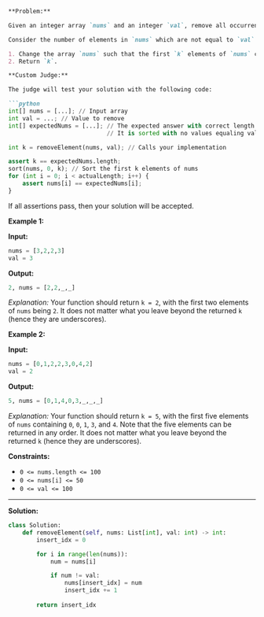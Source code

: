 ```markdown
**Problem:**

Given an integer array `nums` and an integer `val`, remove all occurrences of `val` in `nums` in-place. The order of the elements may be changed. Then return the number of elements in `nums` which are not equal to `val`.

Consider the number of elements in `nums` which are not equal to `val` to be `k`. To get accepted, you need to:

1. Change the array `nums` such that the first `k` elements of `nums` contain the elements which are not equal to `val`. The remaining elements of `nums` are not important.
2. Return `k`.

**Custom Judge:**

The judge will test your solution with the following code:

```python
int[] nums = [...]; // Input array
int val = ...; // Value to remove
int[] expectedNums = [...]; // The expected answer with correct length.
                            // It is sorted with no values equaling val.

int k = removeElement(nums, val); // Calls your implementation

assert k == expectedNums.length;
sort(nums, 0, k); // Sort the first k elements of nums
for (int i = 0; i < actualLength; i++) {
    assert nums[i] == expectedNums[i];
}
```

If all assertions pass, then your solution will be accepted.

**Example 1:**

**Input:**

```python
nums = [3,2,2,3]
val = 3
```

**Output:**

```python
2, nums = [2,2,_,_]
```

*Explanation:* Your function should return `k = 2`, with the first two elements of `nums` being `2`. It does not matter what you leave beyond the returned `k` (hence they are underscores).

**Example 2:**

**Input:**

```python
nums = [0,1,2,2,3,0,4,2]
val = 2
```

**Output:**

```python
5, nums = [0,1,4,0,3,_,_,_]
```

*Explanation:* Your function should return `k = 5`, with the first five elements of `nums` containing `0`, `0`, `1`, `3`, and `4`. Note that the five elements can be returned in any order. It does not matter what you leave beyond the returned `k` (hence they are underscores).

**Constraints:**

- `0 <= nums.length <= 100`
- `0 <= nums[i] <= 50`
- `0 <= val <= 100`

---

**Solution:**

```python
class Solution:
    def removeElement(self, nums: List[int], val: int) -> int:
        insert_idx = 0

        for i in range(len(nums)):
            num = nums[i]

            if num != val:
                nums[insert_idx] = num
                insert_idx += 1
        
        return insert_idx
```